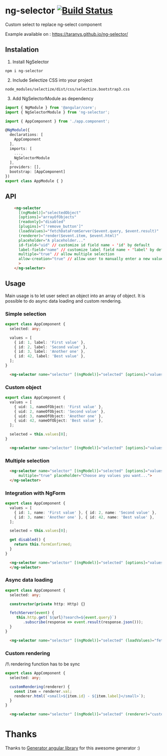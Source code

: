 # ng-selector [![Build Status](https://travis-ci.org/Taranys/ng-selector.png?branch=master)](https://travis-ci.org/Taranys/ng-selector)
Custom select to replace ng-select component

Example available on : https://taranys.github.io/ng-selector/

## Instalation

1. Install NgSelector

  `npm i ng-selector`

2. Include Selectize CSS into your project

  `node_modules/selectize/dist/css/selectize.bootstrap3.css`

3. Add NgSelectorModule as dependency

```typescript
import { NgModule } from '@angular/core';
import { NgSelectorModule } from 'ng-selector';

import { AppComponent } from './app.component';

@NgModule({
  declarations: [
    AppComponent
  ],
  imports: [
    ...,
    NgSelectorModule
  ],
  providers: [],
  bootstrap: [AppComponent]
})
export class AppModule { }
```

## API

```html
    <ng-selector
      [(ngModel)]="selectedObject"
      [options]="arrayOfObjects"
      [readonly]="disabled"
      [plugins]="['remove_button']"
      (loadValues)="fetchDataFromServer($event.query, $event.result)"
      (renderer)="render($event.item, $event.html)"
      placeholder="A placeholder..."
      id-field="uid" // customize id field name - 'id' by default
      label-field="name" // customize label field name - 'label' by default
      multiple="true" // allow multiple selection
      allow-creation="true" // allow user to manually enter a new value
      >
    </ng-selector>
```


## Usage

Main usage is to let user select an object into an array of object. It is possible to do async data loading and custom rendering.

### Simple selection

```typescript
export class AppComponent {
  selected: any;

  values = [
    { id: 1, label: 'First value' },
    { id: 2, label: 'Second value' },
    { id: 3, label: 'Another one' },
    { id: 42, label: 'Best value' },
  ];
}
```

```html
  <ng-selector name="selector" [(ngModel)]="selected" [options]="values"></ng-selector>
```

### Custom object

```typescript
export class AppComponent {
  values = [
    { uid: 1, nameOfObject: 'First value' },
    { uid: 2, nameOfObject: 'Second value' },
    { uid: 3, nameOfObject: 'Another one' },
    { uid: 42, nameOfObject: 'Best value' },
  ];

  selected = this.values[0];
}
```

```html
  <ng-selector name="selector" [(ngModel)]="selected" [options]="values" id-field="uid" label-field="nameOfObject"></ng-selector>
```

### Multiple selection

```html
  <ng-selector name="selector" [(ngModel)]="selected" [options]="values"
      multiple="true" placeholder="Choose any values you want...">
  </ng-selector>
```

### Integration with NgForm

```typescript
export class AppComponent {
  values = [
    { id: 1, name: 'First value' }, { id: 2, name: 'Second value' },
    { id: 3, name: 'Another one' }, { id: 42, name: 'Best value' },
  ];

  selected = this.values[0];

  get disabled() {
    return this.formConfirmed;
  }
}
```

```html
  <ng-selector name="selector" [(ngModel)]="selected" [options]="values" [readonly]="disabled" required>
  </ng-selector>
```

### Async data loading

```typescript
export class AppComponent {
  selected: any;

  constructor(private http: Http) {}

  fetchServer(event) {
     this.http.get(`${url}?search=${event.query}`)
        .subscribe(response => event.result(response.json()));
  }
}
```

```html
  <ng-selector name="selector" [(ngModel)]="selected" (loadValues)="fetchServer($event)"></ng-selector>
```

### Custom rendering

/!\ rendering function has to be sync

```typescript
export class AppComponent {
  selected: any;

  customRendering(renderer) {
    const item = renderer.val;
    renderer.html(`<small>${item.id} - ${item.label}</small>`);
  }
}
```

```html
  <ng-selector name="selector" [(ngModel)]="selected" (renderer)="customRendering($event)"></ng-selector>
```

# Thanks

Thanks to [Generator angular library](https://www.npmjs.com/package/generator-angular2-library) for this awesome generator :)